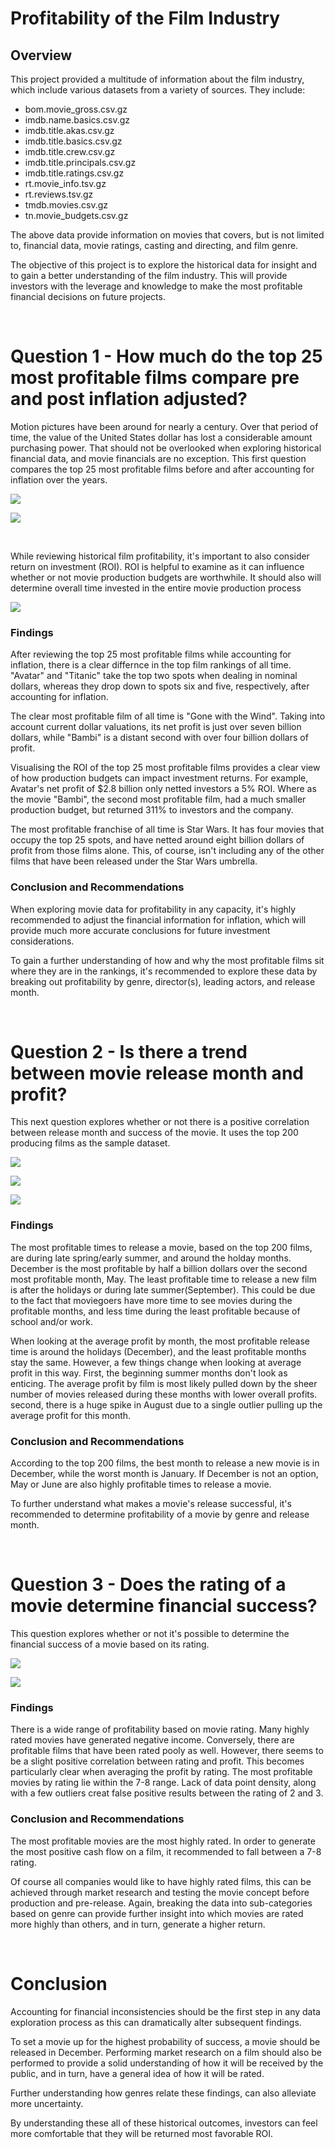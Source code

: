 # Profitability of the Film Industry

## Overview

This project provided a multitude of information about the film industry, which include various datasets from a variety of sources. They include:

* bom.movie_gross.csv.gz
* imdb.name.basics.csv.gz
* imdb.title.akas.csv.gz
* imdb.title.basics.csv.gz
* imdb.title.crew.csv.gz
* imdb.title.principals.csv.gz
* imdb.title.ratings.csv.gz
* rt.movie_info.tsv.gz
* rt.reviews.tsv.gz
* tmdb.movies.csv.gz
* tn.movie_budgets.csv.gz

The above data provide information on movies that covers, but is not limited to, financial data, movie ratings, casting and directing, and film genre.

The objective of this project is to explore the historical data for insight and to gain a better understanding of the film industry. This will provide investors with the leverage and knowledge to make the most profitable financial decisions on future projects. 

<br>

# Question 1 - How much do the top 25 most profitable films compare pre and post inflation             adjusted?

Motion pictures have been around for nearly a century. Over that period of time, the value of the United States dollar has lost a considerable amount purchasing power. That should not be overlooked when exploring historical financial data, and movie financials are no exception. This first question compares the top 25 most profitable films before and after accounting for inflation over the years. 


![](./Images/25_pre_inflation.jpg)

![](./Images/25_post_inflation.png)

<br>

While reviewing historical film profitability, it's important to also consider return on investment (ROI). ROI is helpful to examine as it can influence whether or not movie production budgets are worthwhile. It should also will determine overall time invested in the entire movie production process

![](./Images/ROI.png)

### Findings

After reviewing the top 25 most profitable films while accounting for inflation, there is a clear differnce in the top film rankings of all time. "Avatar" and "Titanic" take the top two spots when dealing in nominal dollars, whereas they drop down to spots six and five, respectively, after accounting for inflation.

The clear most profitable film of all time is "Gone with the Wind". Taking into account current dollar valuations, its net profit is just over seven billion dollars, while "Bambi" is a distant second with over four billion dollars of profit.

Visualising the ROI of the top 25 most profitable films provides a clear view of how production budgets can impact investment returns. For example, Avatar's net profit of $2.8 billion only netted investors a 5% ROI. Where as the movie "Bambi", the second most profitable film, had a much smaller production budget, but returned 311% to investors and the company.

The most profitable franchise of all time is Star Wars. It has four movies that occupy the top 25 spots, and have netted around eight billion dollars of profit from those films alone. This, of course, isn't including any of the other films that have been released under the Star Wars umbrella.

### Conclusion and Recommendations

When exploring movie data for profitability in any capacity, it's highly recommended to adjust the financial information for inflation, which will provide much more accurate conclusions for future investment considerations.

To gain a further understanding of how and why the most profitable films sit where they are in the rankings, it's recommended to explore these data by breaking out profitability by genre, director(s), leading actors, and release month.

<br>

# Question 2 - Is there a trend between movie release month and profit?

This next question explores whether or not there is a positive correlation between release month and success of the movie. It uses the top 200 producing films as the sample dataset.

![](./Images/200_movies_boxplot.png)

![](./Images/200_movies_line_plot.png)

![](./Images/200_movies_avg.png)

### Findings

The most profitable times to release a movie, based on the top 200 films, are during late spring/early summer, and around the holday months. December is the most profitable by half a billion dollars over the second most profitable month, May. The least profitable time to release a new film is after the holidays or during late summer(September). This could be due to the fact that moviegoers have more time to see movies during the profitable months, and less time during the least profitable because of school and/or work.

When looking at the average profit by month, the most profitable release time is around the holidays (December), and the least profitable months stay the same. However, a few things change when looking at average profit in this way. First, the  beginning summer months don't look as enticing. The average profit by film is most likely pulled down by the sheer number of movies released during these months with lower overall profits. second, there is a huge spike in August due to a single outlier pulling up the average profit for this month.

### Conclusion and Recommendations

According to the top 200 films, the best month to release a new movie is in December, while the worst month is January. If December is not an option, May or June are also highly profitable times to release a movie. 

To further understand what makes a movie's release successful, it's recommended to determine profitability of a movie by genre and release month. 

<br>

# Question 3 - Does the rating of a movie determine financial success?

This question explores whether or not it's possible to determine the financial success of a movie based on its rating.

![](./Images/profit_vs_rating.png)

![](./Images/rating_vs_profit_avg.png)

### Findings

There is a wide range of profitability based on movie rating. Many highly rated movies have generated negative income. Conversely, there are profitable films that have been rated pooly as well. However, there seems to be a slight positive correlation between rating and profit. This becomes particularly clear when averaging the profit by rating. The most profitable movies by rating lie within the 7-8 range. Lack of data point density, along with a few outliers creat false positive results between the rating of 2 and 3.


### Conclusion and Recommendations

The most profitable movies are the most highly rated. In order to generate the most positive cash flow on a film, it recommended to fall between a 7-8 rating. 

Of course all companies would like to have highly rated films, this can be achieved through market research and testing the movie concept before production and pre-release. Again, breaking the data into sub-categories based on genre can provide further insight into which movies are rated more highly than others, and in turn, generate a higher return.

<br>

# Conclusion

Accounting for financial inconsistencies should be the first step in any data exploration process as this can dramatically alter subsequent findings.

To set a movie up for the highest probability of success, a movie should be released in December. Performing market research on a film should also be performed to provide a solid understanding of how it will be received by the public, and in turn, have a general idea of how it will be rated.

Further understanding how genres relate these findings, can also alleviate more uncertainty. 

By understanding these all of these historical outcomes, investors can feel more comfortable that they will be returned most favorable ROI.
